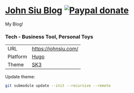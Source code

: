 # [John Siu Blog](//johnsiu.com/) [![Paypal donate](https://www.paypalobjects.com/en_US/i/btn/btn_donate_LG.gif)](https://www.paypal.com/donate/?business=HZF49NM9D35SJ&no_recurring=0&currency_code=CAD)

My Blog!

### Tech - Business Tool, Personal Toys

|||
|---|---|
URL|https://johnsiu.com/
Platform|[Hugo](//gohugo.io/)
Theme|[SK3](//github.com/J-Siu/hugo-theme-sk3)

Update theme:

```sh
git submodule update --init --recursive --remote
```